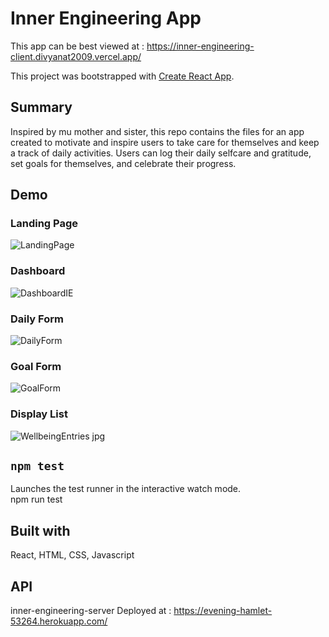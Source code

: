 # Inner Engineering App
This app can be best viewed at : https://inner-engineering-client.divyanat2009.vercel.app/

This project was bootstrapped with [Create React App](https://github.com/facebook/create-react-app).

## Summary

Inspired by mu mother and sister, this repo contains the files for an app created to motivate and inspire users to take care for themselves and keep a track of daily activities.
Users can log their daily selfcare and gratitude, set goals for themselves, and celebrate their progress.

## Demo
### Landing Page
![LandingPage](https://user-images.githubusercontent.com/69719463/107443259-1dda1100-6afe-11eb-8a99-c741c3a176e1.png)

### Dashboard
![DashboardIE](https://user-images.githubusercontent.com/69719463/107443257-1d417a80-6afe-11eb-9005-485abc3fff7b.png)

### Daily Form
![DailyForm](https://user-images.githubusercontent.com/69719463/107443261-1e72a780-6afe-11eb-85f8-567b637725de.png)

### Goal Form
![GoalForm](https://user-images.githubusercontent.com/69719463/107443251-1c104d80-6afe-11eb-9e36-e1b693ec6d40.png)

### Display List
![WellbeingEntries jpg](https://user-images.githubusercontent.com/69719463/107443256-1ca8e400-6afe-11eb-9303-19686c8ad540.png)

## `npm test`
Launches the test runner in the interactive watch mode.\
npm run test

## Built with
React, HTML, CSS, Javascript

## API
inner-engineering-server
Deployed at : https://evening-hamlet-53264.herokuapp.com/
